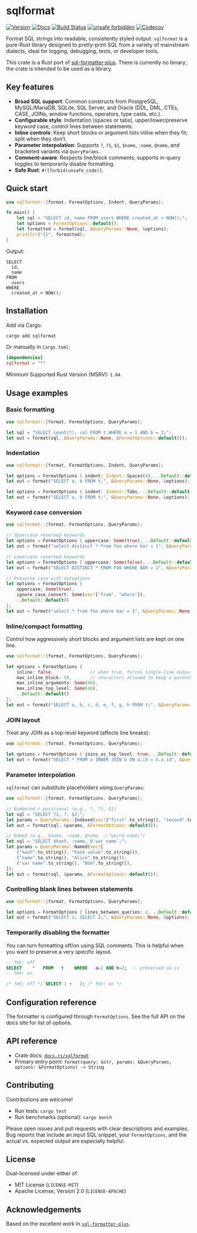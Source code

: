 # sqlformat

[![Version](https://img.shields.io/crates/v/sqlformat.svg)](https://crates.io/crates/sqlformat)
[![Docs](https://docs.rs/sqlformat/badge.svg)](https://docs.rs/sqlformat)
[![Build Status](https://github.com/shssoichiro/sqlformat-rs/workflows/sqlformat/badge.svg)](https://github.com/shssoichiro/sqlformat-rs/actions?query=branch%3Amaster)
[![unsafe forbidden](https://img.shields.io/badge/unsafe-forbidden-success.svg)](https://github.com/rust-secure-code/safety-dance/)
[![Codecov](https://img.shields.io/codecov/c/github/shssoichiro/sqlformat-rs)](https://app.codecov.io/gh/shssoichiro/sqlformat-rs)

Format SQL strings into readable, consistently styled output. `sqlformat` is a pure-Rust library designed to pretty-print SQL from a variety of mainstream dialects, ideal for logging, debugging, tests, or developer tools.

This crate is a Rust port of [sql-formatter-plus](https://github.com/kufii/sql-formatter-plus). There is currently no binary; the crate is intended to be used as a library.

## Key features

- **Broad SQL support**: Common constructs from PostgreSQL, MySQL/MariaDB, SQLite, SQL Server, and Oracle (DDL, DML, CTEs, CASE, JOINs, window functions, operators, type casts, etc.).
- **Configurable style**: Indentation (spaces or tabs), upper/lower/preserve keyword case, control lines between statements.
- **Inline controls**: Keep short blocks or argument lists inline when they fit; split when they don’t.
- **Parameter interpolation**: Supports `?`, `?1`, `$1`, `$name`, `:name`, `@name`, and bracketed variants via `QueryParams`.
- **Comment-aware**: Respects line/block comments; supports in-query toggles to temporarily disable formatting.
- **Safe Rust**: `#![forbid(unsafe_code)]`.

## Quick start

```rust
use sqlformat::{format, FormatOptions, Indent, QueryParams};

fn main() {
    let sql = "SELECT id, name FROM users WHERE created_at > NOW();";
    let options = FormatOptions::default();
    let formatted = format(sql, &QueryParams::None, &options);
    println!("{}", formatted);
}
```

Output:

```text
SELECT
  id,
  name
FROM
  users
WHERE
  created_at > NOW();
```

## Installation

Add via Cargo:

```bash
cargo add sqlformat
```

Or manually in `Cargo.toml`:

```toml
[dependencies]
sqlformat = "*"
```

Minimum Supported Rust Version (MSRV): `1.84`.

## Usage examples

### Basic formatting

```rust
use sqlformat::{format, FormatOptions, QueryParams};

let sql = "SELECT count(*), col FROM t WHERE a = 1 AND b = 2;";
let out = format(sql, &QueryParams::None, &FormatOptions::default());
```

### Indentation

```rust
use sqlformat::{format, FormatOptions, Indent, QueryParams};

let options = FormatOptions { indent: Indent::Spaces(4), ..Default::default() };
let out = format("SELECT a, b FROM t;", &QueryParams::None, &options);

let options = FormatOptions { indent: Indent::Tabs, ..Default::default() };
let out = format("SELECT a, b FROM t;", &QueryParams::None, &options);
```

### Keyword case conversion

```rust
use sqlformat::{format, FormatOptions, QueryParams};

// Uppercase reserved keywords
let options = FormatOptions { uppercase: Some(true), ..Default::default() };
let out = format("select distinct * from foo where bar = 1", &QueryParams::None, &options);

// Lowercase reserved keywords
let options = FormatOptions { uppercase: Some(false), ..Default::default() };
let out = format("SELECT DISTINCT * FROM FOO WHERE BAR = 1", &QueryParams::None, &options);

// Preserve case with exceptions
let options = FormatOptions {
    uppercase: Some(true),
    ignore_case_convert: Some(vec!["from", "where"]),
    ..Default::default()
};
let out = format("select * from foo where bar = 1", &QueryParams::None, &options);
```

### Inline/compact formatting

Control how aggressively short blocks and argument lists are kept on one line.

```rust
use sqlformat::{format, FormatOptions, QueryParams};

let options = FormatOptions {
    inline: false,              // when true, forces single-line output
    max_inline_block: 50,       // characters allowed to keep a parenthesized block inline
    max_inline_arguments: Some(40),
    max_inline_top_level: Some(40),
    ..Default::default()
};
let out = format("SELECT a, b, c, d, e, f, g, h FROM t;", &QueryParams::None, &options);
```

### JOIN layout

Treat any JOIN as a top-level keyword (affects line breaks):

```rust
use sqlformat::{format, FormatOptions, QueryParams};

let options = FormatOptions { joins_as_top_level: true, ..Default::default() };
let out = format("SELECT * FROM a INNER JOIN b ON a.id = b.a_id", &QueryParams::None, &options);
```

### Parameter interpolation

`sqlformat` can substitute placeholders using `QueryParams`:

```rust
use sqlformat::{format, FormatOptions, QueryParams};

// Numbered / positional (e.g., ?, ?1, $1)
let sql = "SELECT ?1, ?, $2;";
let params = QueryParams::Indexed(vec!["first".to_string(), "second".to_string(), "third".to_string()]);
let out = format(sql, &params, &FormatOptions::default());

// Named (e.g., $name, :name, @name, :\"weird name\")
let sql = "SELECT $hash, :name, @`var name`;";
let params = QueryParams::Named(vec![
    ("hash".to_string(), "hash value".to_string()),
    ("name".to_string(), "Alice".to_string()),
    ("var name".to_string(), "Bob".to_string()),
]);
let out = format(sql, &params, &FormatOptions::default());
```

### Controlling blank lines between statements

```rust
use sqlformat::{format, FormatOptions, QueryParams};

let options = FormatOptions { lines_between_queries: 2, ..Default::default() };
let out = format("SELECT 1; SELECT 2;", &QueryParams::None, &options);
```

### Temporarily disabling the formatter

You can turn formatting off/on using SQL comments. This is helpful when you want to preserve a very specific layout.

```sql
-- fmt: off
SELECT    *   FROM   t    WHERE   a=1 AND b=2;  -- preserved as-is
-- fmt: on

/* fmt: off */ SELECT 1 +   2; /* fmt: on */
```

## Configuration reference

The formatter is configured through `FormatOptions`. See the full API on the docs site for list of options.

## API reference

- Crate docs: [`docs.rs/sqlformat`](https://docs.rs/sqlformat)
- Primary entry point: `format(query: &str, params: &QueryParams, options: &FormatOptions) -> String`

## Contributing

Contributions are welcome!

- Run tests: `cargo test`
- Run benchmarks (optional): `cargo bench`

Please open issues and pull requests with clear descriptions and examples. Bug reports that include an input SQL snippet, your `FormatOptions`, and the actual vs. expected output are especially helpful.

## License

Dual-licensed under either of:

- MIT License (`LICENSE-MIT`)
- Apache License, Version 2.0 (`LICENSE-APACHE`)

## Acknowledgements

Based on the excellent work in [`sql-formatter-plus`](https://github.com/kufii/sql-formatter-plus).
